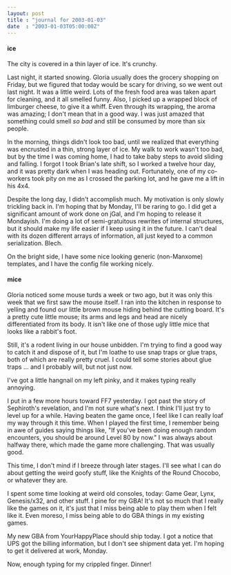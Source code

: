```yaml
---
layout: post
title : "journal for 2003-01-03"
date  : "2003-01-03T05:00:00Z"
---
```

<h4>ice</h4>The city is covered in a thin layer of ice.  It's crunchy.

Last night, it started snowing.  Gloria usually does the grocery shopping on Friday, but we figured that today would be scary for driving, so we went out last night.  It was a little weird.  Lots of the fresh food area was taken apart for cleaning, and it all smelled funny.  Also, I picked up a wrapped block of limburger cheese, to give it a whiff.  Even through its wrapping, the aroma was amazing;  I don't mean that in a good way.  I was just amazed that something could smell <em>so bad</em> and still be consumed by more than six people.

In the morning, things didn't look too bad, until we realized that everything was encrusted in a thin, strong layer of ice.  My walk to work wasn't too bad, but by the time I was coming home, I had to take baby steps to avoid sliding and falling.  I forgot I took Brian's late shift, so I worked a twelve hour day, and it was pretty dark when I was heading out.  Fortunately, one of my co-workers took pity on me as I crossed the parking lot, and he gave me a lift in his 4x4.

Despite the long day, I didn't accomplish much.  My motivation is only slowly trickling back in.  I'm hoping that by Monday, I'll be raring to go.  I did get a significant amount of work done on jGal, and I'm hoping to release it Mondayish.  I'm doing a lot of semi-gratuitous rewrites of internal structures, but it should make my life easier if I keep using it in the future.  I can't deal with its dozen different arrays of information, all just keyed to a common serialization.  Blech.

On the bright side, I have some nice looking generic (non-Manxome) templates, and I have the config file working nicely.<h4>mice</h4>Gloria noticed some mouse turds a week or two ago, but it was only this week that we first saw the mouse itself.  I ran into the kitchen in response to yelling and found our little brown mouse hiding behind the cutting board.  It's a pretty cute little mouse;  its arms and legs and head are nicely differentiated from its body.  It isn't like one of those ugly little mice that looks like a rabbit's foot.

Still, it's a rodent living in our house unbidden.  I'm trying to find a good way to catch it and dispose of it, but I'm loathe to use snap traps or glue traps, both of which are really pretty cruel.  I could tell some stories about glue traps ... and I probably will, but not just now.

I've got a little hangnail on my left pinky, and it makes typing really annoying.

I put in a few more hours toward FF7 yesterday.  I got past the story of Sephiroth's revelation, and I'm not sure what's next.  I think I'll just try to level up for a while.  Having beaten the game once, I feel like I can really loaf my way through it this time.  When I played the first time, I remember being in awe of guides saying things like, "If you've been doing enough random encounters, you should be around Level 80 by now."  I was always about halfway there, which made the game more challenging.  That was usually good.

This time, I don't mind if I breeze through later stages.  I'll see what I can do about getting the weird goofy stuff, like the Knights of the Round Chocobo, or whatever they are.

I spent some time looking at weird old consoles, today:  Game Gear, Lynx, Genesis/x32, and other stuff.  I pine for my GBA!  It's not so much that I really like the games on it, it's just that I miss being able to play them when I felt like it.  Even moreso, I miss being able to do GBA things in my existing games.

My new GBA from YourHappyPlace should ship today.  I got a notice that UPS got the billing information, but I don't see shipment data yet.  I'm hoping to get it delivered at work, Monday.

Now, enough typing for my crippled finger.  Dinner!

